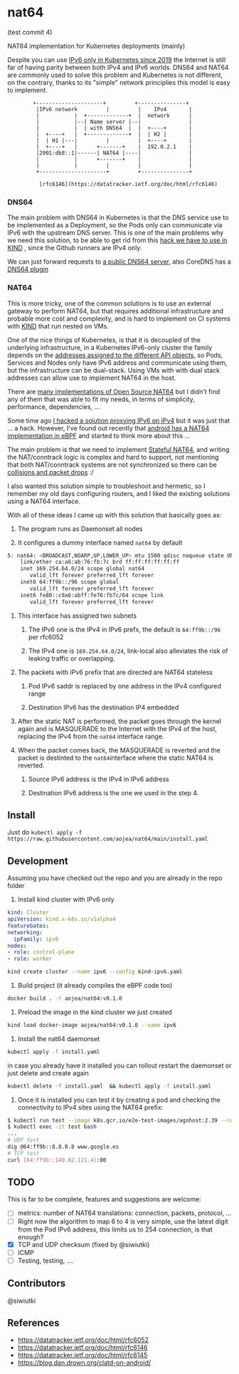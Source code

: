 # nat64

(test commit 4)

NAT64 implementation for Kubernetes deployments (mainly)

Despite you can use [IPv6 only in Kubernetes since 2019](https://github.com/kubernetes/enhancements/pull/1139) the Internet is still far of having parity between both IPv4 and
IPv6 worlds. DNS64 and NAT64 are commonly used to solve this problem and Kubernetes is not different, on the contrary, thanks to its "simple" network principlies this model is easy to implement.


            +---------------------+         +---------------+
             |IPv6 network         |         |    IPv4       |
             |           |  +-------------+  |  network      |
             |           |--| Name server |--|               |
             |           |  | with DNS64  |  |  +----+       |
             |  +----+   |  +-------------+  |  | H2 |       |
             |  | H1 |---|         |         |  +----+       |
             |  +----+   |      +-------+    |  192.0.2.1    |
             |2001:db8::1|------| NAT64 |----|               |
             |           |      +-------+    |               |
             |           |         |         |               |
             +---------------------+         +---------------+

              [rfc6146](https://datatracker.ietf.org/doc/html/rfc6146)

### DNS64

The main problem with DNS64 in Kubernetes is that the DNS service use to be implemented as
a Deployment, so the Pods only can communicate via IPv6 with the upstream DNS server. This is
one of the main problems why we need this solution, to be able to get rid from this [hack we
have to use in KIND](https://github.com/kubernetes-sigs/kind/blob/7c2f6c1dcd332c039ac3e7d3e3dc0dd1ec2e6a6d/hack/ci/e2e-k8s.sh#L213-L238) , since the Github runners are IPv4 only.

We can just forward requests to [a public DNS64 server](https://developers.google.com/speed/public-dns/docs/dns64), also CoreDNS has a [DNS64 plugin](https://coredns.io/plugins/dns64/)

### NAT64

This is more tricky, one of the common solutions is to use an external gateway to perform NAT64, but that requires additional infrastructure and probable more cost and complexity, and is hard to implement on CI systems with [KIND](https://kind.sigs.k8s.io/) that run
nested on VMs.

One of the nice things of Kubernetes, is that it is decoupled of the underlying infrastructure, in a Kubernetes IPv6-only cluster the family depends on the [addresses assigned to the different API objects](https://kubernetes.io/docs/concepts/cluster-administration/networking/#cluster-network-ipfamilies), so Pods, Services and Nodes only have IPv6 address and communicate using them, but the infrastructure can be dual-stack.
Using VMs with with dual stack addresses can allow use to implement NAT64 in the host.

There are [many implementations of Open Source NAT64](https://ripe85.ripe.net/presentations/78-ripe85-open-source-nat64.pdf) but I didn't find any of them that was able to fit my needs, in terms of simplicity, performance, dependencies, ...

Some time ago [I hacked a solution proxying IPv6 on IPv4](https://github.com/aojea/tproxy64/) but it was just that ... a hack. However, I've found out recently that [android
has a NAT64 implementation in eBPF](https://android.googlesource.com/platform//system/netd/+/c753c3d3735396a9686b3447bae6bdea85ebb1e2/bpf_progs/clatd.c) and started to think more about this ...

The main problem is that we need to implement [Stateful NAT64](https://datatracker.ietf.org/doc/html/rfc6146), and writing the NAT/conntrack logic is complex and hard to support, not mentioning that both NAT/conntrack systems are not synchronized so there can be [collisions and packet drops](https://github.com/cilium/cilium/issues/23604#issuecomment-1832040160) :/

I also wanted this solution simple to troubleshoot and hermetic, so I remember my old days configuring routers, and I liked the existing solutions using a NAT64 interface.

With all of these ideas I came up with this solution that basically goes as:

1. The program runs as Daemonset all nodes

1. It configures a dummy interface named `nat64` by default

```sh
5: nat64: <BROADCAST,NOARP,UP,LOWER_UP> mtu 1500 qdisc noqueue state UNKNOWN group default qlen 1000
    link/ether ca:a6:ab:76:fb:7c brd ff:ff:ff:ff:ff:ff
    inet 169.254.64.0/24 scope global nat64
       valid_lft forever preferred_lft forever
    inet6 64:ff9b::/96 scope global
       valid_lft forever preferred_lft forever
    inet6 fe80::c8a6:abff:fe76:fb7c/64 scope link
       valid_lft forever preferred_lft forever
```

1. This interface has assigned two subnets

   1. The IPv6 one is the IPv4 in IPv6 prefx, the default is `64:ff9b::/96` per rfc6052

   1. The IPv4 one is `169.254.64.0/24`, link-local also alleviates the risk of leaking traffic or overlapping.

1. The packets with IPv6 prefix that are directed are NAT64 stateless

   1. Pod IPv6 saddr is replaced by one address in the IPv4 configured range

   1. Destination IPv6 has the destination IP4 embedded

1. After the static NAT is performed, the packet goes through the kernel again and is MASQUERADE to the Internet with the IPv4 of the host, replacing the IPv4 from the `nat64` interface range.

1. When the packet comes back, the MASQUERADE is reverted and the packet is destinted to the `nat64`interface where the static NAT64 is reverted.

   1. Source IPv6 address is the IPv4 in IPv6 address

   1. Destination IPv6 address is the one we used in the step 4.

## Install

Just do `kubectl apply -f https://raw.githubusercontent.com/aojea/nat64/main/install.yaml`


## Development

Assuming you have checked out the repo and you are already in the repo folder

1. Install kind cluster with IPv6 only

```yaml
kind: Cluster
apiVersion: kind.x-k8s.io/v1alpha4
featureGates:
networking:
  ipFamily: ipv6
nodes:
- role: control-plane
- role: worker
```

```sh
kind create cluster --name ipv6 --config kind-ipv6.yaml
```

1. Build project (it already compiles the eBPF code too)

```sh
docker build . -t aojea/nat64:v0.1.0
```

1. Preload the image in the kind cluster we just created

```sh
kind load docker-image aojea/nat64:v0.1.0 --name ipv6
```

1. Install the nat64 daemonset

```sh
kubectl apply -f install.yaml
```

in case you already have it installed you can rollout restart the daemonset or just delete and create again

```sh
kubectl delete -f install.yaml  && kubectl apply -f install.yaml
```

1. Once it is installed you can test it by creating a pod and checking the connectivity to IPv4 sites using the NAT64 prefix:

```sh
$ kubectl run test --image k8s.gcr.io/e2e-test-images/agnhost:2.39 --command -- /agnhost netexec --http-port=8080
$ kubectl exec -it test bash
...
# UDP test
dig @64:ff9b::8.8.8.8 www.google.es
# TCP test
curl [64:ff9b::140.82.121.4]:80
```

## TODO

This is far to be complete, features and suggestions are welcome:

- [ ] metrics: number of NAT64 translations: connection, packets, protocol, ...
- [ ] Right now the algorithm to map 6 to 4 is very simple, use the latest digit from the Pod IPv6 address, this limits us to 254 connection, is that enough?
- [x] TCP and UDP checksum (fixed by @siwiutki)
- [ ] ICMP
- [ ] Testing, testing, ....

## Contributors

@siwiutki

## References

- https://datatracker.ietf.org/doc/html/rfc6052
- https://datatracker.ietf.org/doc/html/rfc6146
- https://datatracker.ietf.org/doc/html/rfc6145
- https://blog.dan.drown.org/clatd-on-android/
